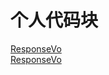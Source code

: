 # 个人代码块

[ResponseVo](./source/ResponseVo.md, "我是标题")<br>
[ResponseVo](source/ResponseVo.md, "我是标题")
